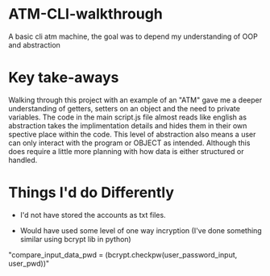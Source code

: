 # ATM-CLI-walkthrough

A basic cli atm machine, the goal was to depend my understanding of OOP and abstraction

# Key take-aways

Walking through this project with an example of an "ATM" gave me a deeper understanding of getters, setters on an object and the need to private variables.
The code in the main script.js file almost reads like english as abstraction takes the implimentation details and hides them in their own spective place within the code. This level of abstraction also means a user can only interact with the program or OBJECT as intended. Although this does require a little more planning with how data is either structured or handled.

# Things I'd do Differently

- I'd not have stored the accounts as txt files.

- Would have used some level of one way incryption (I've done something similar using bcrypt lib in python)

"compare_input_data_pwd = (bcrypt.checkpw(user_password_input, user_pwd))"
